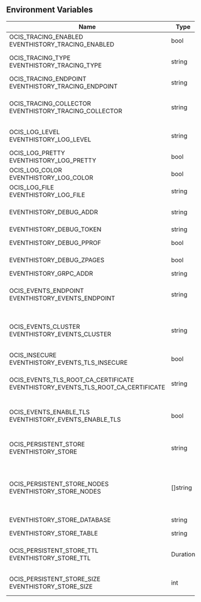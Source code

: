 ## Environment Variables

| Name | Type | Default Value | Description |
|------|------|---------------|-------------|
| OCIS_TRACING_ENABLED<br/>EVENTHISTORY_TRACING_ENABLED | bool | false | Activates tracing.|
| OCIS_TRACING_TYPE<br/>EVENTHISTORY_TRACING_TYPE | string |  | The type of tracing. Defaults to '', which is the same as 'jaeger'. Allowed tracing types are 'jaeger' and '' as of now.|
| OCIS_TRACING_ENDPOINT<br/>EVENTHISTORY_TRACING_ENDPOINT | string |  | The endpoint of the tracing agent.|
| OCIS_TRACING_COLLECTOR<br/>EVENTHISTORY_TRACING_COLLECTOR | string |  | The HTTP endpoint for sending spans directly to a collector, i.e. http://jaeger-collector:14268/api/traces. Only used if the tracing endpoint is unset.|
| OCIS_LOG_LEVEL<br/>EVENTHISTORY_LOG_LEVEL | string |  | The log level. Valid values are: 'panic', 'fatal', 'error', 'warn', 'info', 'debug', 'trace'.|
| OCIS_LOG_PRETTY<br/>EVENTHISTORY_LOG_PRETTY | bool | false | Activates pretty log output.|
| OCIS_LOG_COLOR<br/>EVENTHISTORY_LOG_COLOR | bool | false | Activates colorized log output.|
| OCIS_LOG_FILE<br/>EVENTHISTORY_LOG_FILE | string |  | The path to the log file. Activates logging to this file if set.|
| EVENTHISTORY_DEBUG_ADDR | string | 127.0.0.1:9270 | Bind address of the debug server, where metrics, health, config and debug endpoints will be exposed.|
| EVENTHISTORY_DEBUG_TOKEN | string |  | Token to secure the metrics endpoint.|
| EVENTHISTORY_DEBUG_PPROF | bool | false | Enables pprof, which can be used for profiling.|
| EVENTHISTORY_DEBUG_ZPAGES | bool | false | Enables zpages, which can be used for collecting and viewing in-memory traces.|
| EVENTHISTORY_GRPC_ADDR | string | 127.0.0.1:0 | The bind address of the GRPC service.|
| OCIS_EVENTS_ENDPOINT<br/>EVENTHISTORY_EVENTS_ENDPOINT | string | 127.0.0.1:9233 | The address of the event system. The event system is the message queuing service. It is used as message broker for the microservice architecture.|
| OCIS_EVENTS_CLUSTER<br/>EVENTHISTORY_EVENTS_CLUSTER | string | ocis-cluster | The clusterID of the event system. The event system is the message queuing service. It is used as message broker for the microservice architecture. Mandatory when using NATS as event system.|
| OCIS_INSECURE<br/>EVENTHISTORY_EVENTS_TLS_INSECURE | bool | false | Whether to verify the server TLS certificates.|
| OCIS_EVENTS_TLS_ROOT_CA_CERTIFICATE<br/>EVENTHISTORY_EVENTS_TLS_ROOT_CA_CERTIFICATE | string |  | The root CA certificate used to validate the server's TLS certificate. If provided NOTIFICATIONS_EVENTS_TLS_INSECURE will be seen as false.|
| OCIS_EVENTS_ENABLE_TLS<br/>EVENTHISTORY_EVENTS_ENABLE_TLS | bool | false | Enable TLS for the connection to the events broker. The events broker is the ocis service which receives and delivers events between the services..|
| OCIS_PERSISTENT_STORE<br/>EVENTHISTORY_STORE | string | memory | The type of the store. Supported values are: 'memory', 'ocmem', 'etcd', 'redis', 'redis-sentinel', 'nats-js', 'noop'. See the text description for details.|
| OCIS_PERSISTENT_STORE_NODES<br/>EVENTHISTORY_STORE_NODES | []string | [] | A comma separated list of nodes to access the configured store. This has no effect when 'memory' or 'ocmem' stores are configured. Note that the behaviour how nodes are used is dependent on the library of the configured store.|
| EVENTHISTORY_STORE_DATABASE | string | eventhistory | The database name the configured store should use.|
| EVENTHISTORY_STORE_TABLE | string | events | The database table the store should use.|
| OCIS_PERSISTENT_STORE_TTL<br/>EVENTHISTORY_STORE_TTL | Duration | 336h0m0s | Time to live for events in the store. The duration can be set as number followed by a unit identifier like s, m or h. Defaults to '336h' (2 weeks).|
| OCIS_PERSISTENT_STORE_SIZE<br/>EVENTHISTORY_STORE_SIZE | int | 0 | The maximum quantity of items in the store. Only applies when store type 'ocmem' is configured. Defaults to 512.|